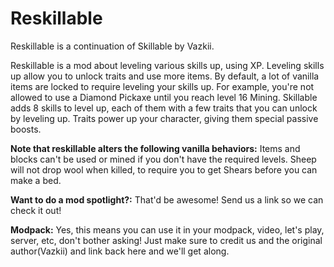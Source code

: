 # Reskillable
Reskillable is a continuation of Skillable by Vazkii.

Reskillable is a mod about leveling various skills up, using XP. Leveling skills up allow you to unlock traits and use more items. By default, a lot of vanilla items are locked to require leveling your skills up. For example, you're not allowed to use a Diamond Pickaxe until you reach level 16 Mining.
Skillable adds 8 skills to level up, each of them with a few traits that you can unlock by leveling up. Traits power up your character, giving them special passive boosts.

**Note that reskillable alters the following vanilla behaviors:**
Items and blocks can't be used or mined if you don't have the required levels.
Sheep will not drop wool when killed, to require you to get Shears before you can make a bed.

**Want to do a mod spotlight?:**
That'd be awesome! Send us a link so we can check it out!

**Modpack:**
Yes, this means you can use it in your modpack, video, let's play, server, etc, don't bother asking!
Just make sure to credit us and the original author(Vazkii) and link back here and we'll get along.